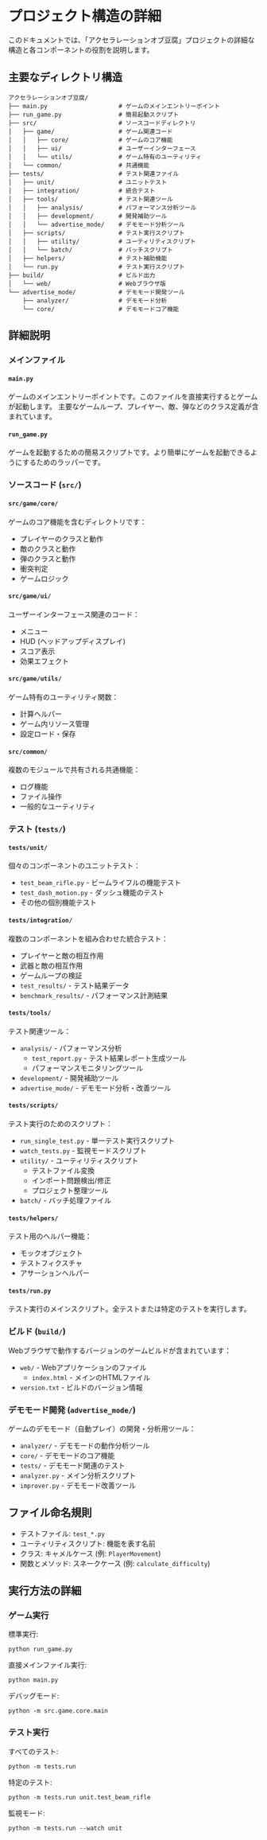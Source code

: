 # プロジェクト構造の詳細

このドキュメントでは、「アクセラレーションオブ豆腐」プロジェクトの詳細な構造と各コンポーネントの役割を説明します。

## 主要なディレクトリ構造

```
アクセラレーションオブ豆腐/
├── main.py                    # ゲームのメインエントリーポイント
├── run_game.py                # 簡易起動スクリプト
├── src/                       # ソースコードディレクトリ
│   ├── game/                  # ゲーム関連コード
│   │   ├── core/              # ゲームのコア機能
│   │   ├── ui/                # ユーザーインターフェース
│   │   └── utils/             # ゲーム特有のユーティリティ
│   └── common/                # 共通機能
├── tests/                     # テスト関連ファイル
│   ├── unit/                  # ユニットテスト
│   ├── integration/           # 統合テスト
│   ├── tools/                 # テスト関連ツール
│   │   ├── analysis/          # パフォーマンス分析ツール
│   │   ├── development/       # 開発補助ツール
│   │   └── advertise_mode/    # デモモード分析ツール
│   ├── scripts/               # テスト実行スクリプト
│   │   ├── utility/           # ユーティリティスクリプト
│   │   └── batch/             # バッチスクリプト
│   ├── helpers/               # テスト補助機能
│   └── run.py                 # テスト実行スクリプト
├── build/                     # ビルド出力
│   └── web/                   # Webブラウザ版
└── advertise_mode/            # デモモード開発ツール
    ├── analyzer/              # デモモード分析
    └── core/                  # デモモードコア機能
```

## 詳細説明

### メインファイル

#### `main.py`
ゲームのメインエントリーポイントです。このファイルを直接実行するとゲームが起動します。
主要なゲームループ、プレイヤー、敵、弾などのクラス定義が含まれています。

#### `run_game.py`
ゲームを起動するための簡易スクリプトです。より簡単にゲームを起動できるようにするためのラッパーです。

### ソースコード (`src/`)

#### `src/game/core/`
ゲームのコア機能を含むディレクトリです：
- プレイヤーのクラスと動作
- 敵のクラスと動作
- 弾のクラスと動作
- 衝突判定
- ゲームロジック

#### `src/game/ui/`
ユーザーインターフェース関連のコード：
- メニュー
- HUD (ヘッドアップディスプレイ)
- スコア表示
- 効果エフェクト

#### `src/game/utils/`
ゲーム特有のユーティリティ関数：
- 計算ヘルパー
- ゲーム内リソース管理
- 設定ロード・保存

#### `src/common/`
複数のモジュールで共有される共通機能：
- ログ機能
- ファイル操作
- 一般的なユーティリティ

### テスト (`tests/`)

#### `tests/unit/`
個々のコンポーネントのユニットテスト：
- `test_beam_rifle.py` - ビームライフルの機能テスト
- `test_dash_motion.py` - ダッシュ機能のテスト
- その他の個別機能テスト

#### `tests/integration/`
複数のコンポーネントを組み合わせた統合テスト：
- プレイヤーと敵の相互作用
- 武器と敵の相互作用
- ゲームループの検証
- `test_results/` - テスト結果データ
- `benchmark_results/` - パフォーマンス計測結果

#### `tests/tools/`
テスト関連ツール：
- `analysis/` - パフォーマンス分析
  - `test_report.py` - テスト結果レポート生成ツール
  - パフォーマンスモニタリングツール
- `development/` - 開発補助ツール
- `advertise_mode/` - デモモード分析・改善ツール

#### `tests/scripts/`
テスト実行のためのスクリプト：
- `run_single_test.py` - 単一テスト実行スクリプト
- `watch_tests.py` - 監視モードスクリプト
- `utility/` - ユーティリティスクリプト
  - テストファイル変換
  - インポート問題検出/修正
  - プロジェクト整理ツール
- `batch/` - バッチ処理ファイル

#### `tests/helpers/`
テスト用のヘルパー機能：
- モックオブジェクト
- テストフィクスチャ
- アサーションヘルパー

#### `tests/run.py`
テスト実行のメインスクリプト。全テストまたは特定のテストを実行します。

### ビルド (`build/`)

Webブラウザで動作するバージョンのゲームビルドが含まれています：
- `web/` - Webアプリケーションのファイル
  - `index.html` - メインのHTMLファイル
- `version.txt` - ビルドのバージョン情報

### デモモード開発 (`advertise_mode/`)

ゲームのデモモード（自動プレイ）の開発・分析用ツール：
- `analyzer/` - デモモードの動作分析ツール
- `core/` - デモモードのコア機能
- `tests/` - デモモード関連のテスト
- `analyzer.py` - メイン分析スクリプト
- `improver.py` - デモモード改善ツール

## ファイル命名規則

- テストファイル: `test_*.py`
- ユーティリティスクリプト: 機能を表す名前
- クラス: キャメルケース (例: `PlayerMovement`)
- 関数とメソッド: スネークケース (例: `calculate_difficulty`)

## 実行方法の詳細

### ゲーム実行

標準実行:
```
python run_game.py
```

直接メインファイル実行:
```
python main.py
```

デバッグモード:
```
python -m src.game.core.main
```

### テスト実行

すべてのテスト:
```
python -m tests.run
```

特定のテスト:
```
python -m tests.run unit.test_beam_rifle
```

監視モード:
```
python -m tests.run --watch unit
``` 